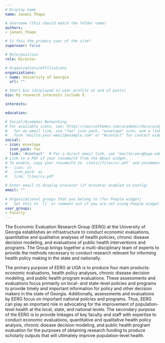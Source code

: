 ```yaml
---
# Display name
name: Janani Thapa

# Username (this should match the folder name)
authors:
- janani_thapa

# Is this the primary user of the site?
superuser: false

# Role/position
role: Director

# Organizations/Affiliations
organizations:
- name: University of Georgia
  url: ""

# Short bio (displayed in user profile at end of posts)
bio: My research interests include X.

interests:

education:

# Social/Academic Networking
# For available icons, see: https://sourcethemes.com/academic/docs/widgets/#icons
#   For an email link, use "fas" icon pack, "envelope" icon, and a link in the
#   form "mailto:your-email@example.com" or "#contact" for contact widget.
social:
- icon: envelope
  icon_pack: fas
  link: '#contact'  # For a direct email link, use "mailto:eerg@uga.edu".
# Link to a PDF of your resume/CV from the About widget.
# To enable, copy your resume/CV to `static/files/cv.pdf` and uncomment the lines below.  
# - icon: cv
#   icon_pack: ai
#   link: files/cv.pdf

# Enter email to display Gravatar (if Gravatar enabled in Config)
email: ""
  
# Organizational groups that you belong to (for People widget)
#   Set this to `[]` or comment out if you are not using People widget.  
user_groups:
- Faculty
---
```


The Economic Evaluation Research Group (EERG) at the University of Georgia establishes an infrastructure to conduct economic evaluations, quantitative and qualitative analyses of health policies, chronic disease decision modeling, and evaluations of public health interventions and programs. The Group brings together a multi-disciplinary team of experts to provide the methods necessary to conduct research relevant for informing health policy making in the state and nationally.

The primary purpose of EERG at UGA is to produce four main products: economic evaluations, health policy analyses, chronic disease decision modeling, and public health program evaluations. These assessments and evaluations focus primarily on local- and state-level policies and programs to provide timely and important information for policy and other decision makers in the state of Georgia. Additionally, assessments and evaluations by EERG focus on important national policies and programs. Thus, EERG can play an important role in advocating for the improvement of population-level health at the local, state, and national levels. The secondary purpose of the EERG is to provide linkages of key faculty and staff with expertise to conduct economic evaluations, quantitative and qualitative health policy analysis, chronic disease decision modeling, and public health program evaluation for the purposes of obtaining research funding to produce scholarly outputs that will ultimately improve population-level health.
